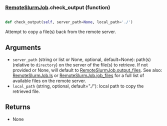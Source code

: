### [RemoteSlurmJob](RemoteSlurmJob.md).check_output (function)


```py

def check_output(self, server_path=None, local_path='./')

```



Attempt to copy a file(s) back from the remote server.

Arguments
-----------
* `server_path` (string or list or None, optional, default=None): path(s)
    (relative to `directory`) on the server of the file(s) to retrieve.
    If not provided or None, will default to [RemoteSlurmJob.output_files](RemoteSlurmJob.output_files.md).
    See also: [RemoteSlurmJob.ls](RemoteSlurmJob.ls.md) or [RemoteSlurmJob.job_files](RemoteSlurmJob.job_files.md) for a full list of
    available files on the remote server.
* `local_path` (string, optional, default="./"): local path to copy
    the retrieved file.


Returns
----------
* None

